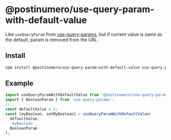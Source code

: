 # @postinumero/use-query-param-with-default-value

Like `useQueryParam` from [use-query-params](https://www.npmjs.com/package/use-query-params), but if current value is same as the default, param is removed from the URL.

## Install

```sh
npm install @postinumero/use-query-param-with-default-value use-query-params query-string
```

## Example

```js
import useQueryParamWithDefaultValue from '@postinumero/use-query-param-with-default-value';
import { BooleanParam } from 'use-query-params';
// …
const defaultValue = 1;
const [myBoolean, setMyBoolean] = useQueryParamWithDefaultValue(
  defaultValue,
  'myBoolean',
  BooleanParam
);
```
